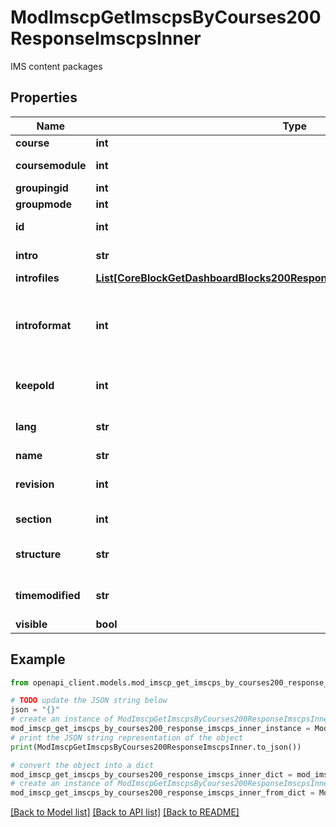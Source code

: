 # ModImscpGetImscpsByCourses200ResponseImscpsInner

IMS content packages

## Properties

Name | Type | Description | Notes
------------ | ------------- | ------------- | -------------
**course** | **int** | Course id | [optional] 
**coursemodule** | **int** | Course module id | [optional] 
**groupingid** | **int** | Group id | [optional] 
**groupmode** | **int** | Group mode | [optional] 
**id** | **int** | Activity instance id | [optional] 
**intro** | **str** | Activity introduction | [optional] 
**introfiles** | [**List[CoreBlockGetDashboardBlocks200ResponseBlocksInnerContentsFilesInner]**](CoreBlockGetDashboardBlocks200ResponseBlocksInnerContentsFilesInner.md) |  | [optional] 
**introformat** | **int** | intro format (1 &#x3D; HTML, 0 &#x3D; MOODLE, 2 &#x3D; PLAIN, or 4 &#x3D; MARKDOWN) | [optional] 
**keepold** | **int** | Number of old IMSCP to keep | [optional] [default to null]
**lang** | **str** | Forced activity language | [optional] 
**name** | **str** | Activity name | [optional] 
**revision** | **int** | Revision | [optional] [default to null]
**section** | **int** | Course section id | [optional] 
**structure** | **str** | IMSCP structure | [optional] [default to 'null']
**timemodified** | **str** | Time of last modification | [optional] [default to 'null']
**visible** | **bool** | Visible | [optional] 

## Example

```python
from openapi_client.models.mod_imscp_get_imscps_by_courses200_response_imscps_inner import ModImscpGetImscpsByCourses200ResponseImscpsInner

# TODO update the JSON string below
json = "{}"
# create an instance of ModImscpGetImscpsByCourses200ResponseImscpsInner from a JSON string
mod_imscp_get_imscps_by_courses200_response_imscps_inner_instance = ModImscpGetImscpsByCourses200ResponseImscpsInner.from_json(json)
# print the JSON string representation of the object
print(ModImscpGetImscpsByCourses200ResponseImscpsInner.to_json())

# convert the object into a dict
mod_imscp_get_imscps_by_courses200_response_imscps_inner_dict = mod_imscp_get_imscps_by_courses200_response_imscps_inner_instance.to_dict()
# create an instance of ModImscpGetImscpsByCourses200ResponseImscpsInner from a dict
mod_imscp_get_imscps_by_courses200_response_imscps_inner_from_dict = ModImscpGetImscpsByCourses200ResponseImscpsInner.from_dict(mod_imscp_get_imscps_by_courses200_response_imscps_inner_dict)
```
[[Back to Model list]](../README.md#documentation-for-models) [[Back to API list]](../README.md#documentation-for-api-endpoints) [[Back to README]](../README.md)



